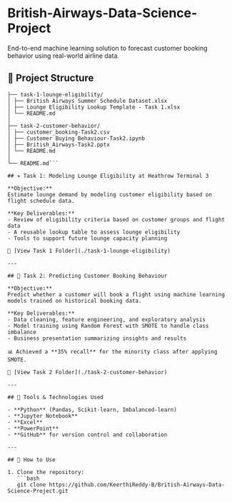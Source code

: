 # British-Airways-Data-Science-Project
End-to-end machine learning solution to forecast customer booking behavior using real-world airline data.

## 📁 Project Structure
```british-airways-data-science-project/
├── task-1-lounge-eligibility/
│ ├── British Airways Summer Schedule Dataset.xlsx
│ ├── Lounge Eligibility Lookup Template - Task 1.xlsx
│ └── README.md
│
├── task-2-customer-behavior/
│ ├── customer_booking-Task2.csv
│ ├── Customer Buying Behaviour-Task2.ipynb
│ ├── British_Airways-Task2.pptx
│ └── README.md
│
└── README.md```

## ✈️ Task 1: Modeling Lounge Eligibility at Heathrow Terminal 3

**Objective:**  
Estimate lounge demand by modeling customer eligibility based on flight schedule data.

**Key Deliverables:**
- Review of eligibility criteria based on customer groups and flight data
- A reusable lookup table to assess lounge eligibility
- Tools to support future lounge capacity planning

🔗 [View Task 1 Folder](./task-1-lounge-eligibility)

---

## 🧠 Task 2: Predicting Customer Booking Behaviour

**Objective:**
Predict whether a customer will book a flight using machine learning models trained on historical booking data.

**Key Deliverables:**
- Data cleaning, feature engineering, and exploratory analysis
- Model training using Random Forest with SMOTE to handle class imbalance
- Business presentation summarizing insights and results

📊 Achieved a **35% recall** for the minority class after applying SMOTE.

🔗 [View Task 2 Folder](./task-2-customer-behavior)

---

## 🔧 Tools & Technologies Used

- **Python** (Pandas, Scikit-learn, Imbalanced-learn)
- **Jupyter Notebook**
- **Excel**
- **PowerPoint**
- **GitHub** for version control and collaboration

---

## 🚀 How to Use

1. Clone the repository:
   ```bash
   git clone https://github.com/KeerthiReddy-B/British-Airways-Data-Science-Project.git
